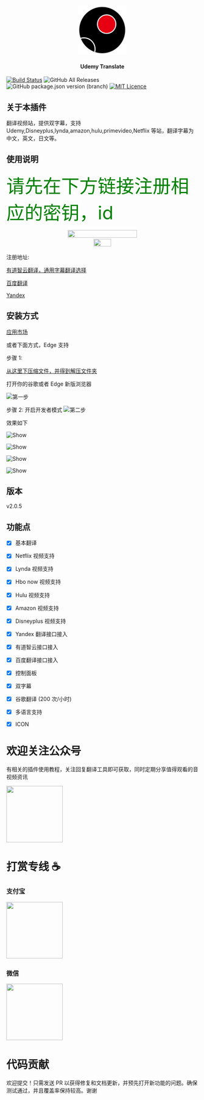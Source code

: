 <p align="center">
  <img src="https://github.com/ChenYCL/chrome-extension-udemy-translate/raw/v2.0.0/example/ball-logo.png" alt="Udemy
   Translate
  " height="128" width="128" />
</p>

<h4 align="center">
  Udemy Translate
</h4>

[![Build Status](https://img.shields.io/badge/README-English-yellow.svg)](README.md)
![GitHub All Releases](https://img.shields.io/github/downloads/ChenYCL/chrome-extension-udemy-translate/total)
![GitHub package.json version (branch)](https://img.shields.io/github/package-json/v/ChenYCL/chrome-extension-udemy-translate/master)
[![MIT Licence](https://badges.frapsoft.com/os/mit/mit.svg?v=103)](https://opensource.org/licenses/mit-license.php)

## 关于本插件

翻译视频站，提供双字幕，支持 Udemy,Disneyplus,lynda,amazon,hulu,primevideo,Netflix 等站，翻译字幕为中文，英文，日文等。

## 使用说明

<font color=green size=7>请先在下方链接注册相应的密钥，id</font>

<div align=center><img width="60%" height="60%" src="https://github.com/ChenYCL/chrome-extension-udemy-translate/raw/v2.0.0/example/config.png"/></div>

<div align=center><img width="30%" height="30%" src="https://github.com/ChenYCL/chrome-extension-udemy-translate/raw/v2.0.0/example/popup.png"/></div>

注册地址:

[有道智云翻译，通用字幕翻译选择](https://ai.youdao.com/index.s)

[百度翻译](https://fanyi-api.baidu.com/api/trans/product/desktop)

[Yandex](https://translate.yandex.com/developers/keys)

## 安装方式

[应用市场](https://chrome.google.com/webstore/detail/udemy-translate/dechpgocmbnibandhfdpkmfkogmlnbkp?hl=en-US)

或者下面方式，Edge 支持

步骤 1:

[从这里下压缩文件，并得到解压文件夹](https://github.com/ChenYCL/chrome-extension-udemy-translate/releases/tag/v2.0.6)

打开你的谷歌或者 Edge 新版浏览器

![第一步](https://github.com/ChenYCL/chrome-extension-udemy-translate/raw/master/example/step1.png)

步骤 2:
开启开发者模式
![第二步](https://github.com/ChenYCL/chrome-extension-udemy-translate/raw/master/example/step2.png)

效果如下

![Show](https://github.com/ChenYCL/chrome-extension-udemy-translate/raw/master/example/show.png)

![Show](https://github.com/ChenYCL/chrome-extension-udemy-translate/raw/master/example/netflix.png)

![Show](https://github.com/ChenYCL/chrome-extension-udemy-translate/raw/master/example/lynda.png)

![Show](https://github.com/ChenYCL/chrome-extension-udemy-translate/raw/master/example/hulu.jpg)

## 版本

v2.0.5

## 功能点

- [x] 基本翻译

- [x] Netflix 视频支持

- [x] Lynda 视频支持

- [x] Hbo now 视频支持

- [x] Hulu 视频支持

- [x] Amazon 视频支持

- [x] Disneyplus 视频支持

- [x] Yandex 翻译接口接入

- [x] 有道智云接口接入

- [x] 百度翻译接口接入

- [x] 控制面板

- [x] 双字幕

- [x] 谷歌翻译 (200 次/小时)

- [x] 多语言支持

- [x] ICON

# 欢迎关注公众号

有相关的插件使用教程，关注回复翻译工具即可获取，同时定期分享值得观看的音视频资讯

  <img  src="https://github.com/ChenYCL/chrome-extension-udemy-translate/raw/v2.0.0/example/qrcode.BMP" alt="" height="148" width="148" />

# 打赏专线 ☕️

### 支付宝

  <img  src="https://github.com/ChenYCL/chrome-extension-udemy-translate/raw/v2.0.0/example/alipay.JPG" alt="" height="148" width="148" />

### 微信

  <img  src="https://github.com/ChenYCL/chrome-extension-udemy-translate/raw/v2.0.0/example/wechat.JPG" alt="" height="148" width="148" />

# 代码贡献

欢迎提交！只需发送 PR 以获得修复和文档更新，并预先打开新功能的问题。确保测试通过，并且覆盖率保持较高。谢谢
